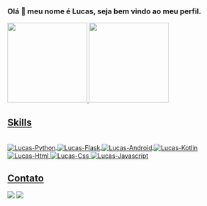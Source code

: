 ### Olá 👋 meu nome é Lucas, seja bem vindo ao meu perfil.

<div>
  <a href="https://github.com/LucasAlvesCampos">
  <img height="180em" src="https://github-readme-stats.vercel.app/api?username=LucasAlvesCampos&show_icons=true&theme=calm&include_all_commits=true&count_private=true&hide=contribs,issues"/>
  <img height="180em" src="https://github-readme-stats.vercel.app/api/top-langs/?username=LucasAlvesCampos&langs_count=7&theme=calm"/>
</div>
  
## Skills
<div style="display: inline_block"><br>
  <img align="center" alt="Lucas-Python" src="https://img.shields.io/badge/Python-3776AB?style=for-the-badge&logo=python&logoColor=white">
  <img align="center" alt="Lucas-Flask" src="https://img.shields.io/badge/Flask-000000?style=for-the-badge&logo=flask&logoColor=white">
  <img align="center" alt="Lucas-Android" src="https://img.shields.io/badge/Android-3DDC84?style=for-the-badge&logo=android&logoColor=white">
  <img align="center" alt="Lucas-Kotlin" src="https://img.shields.io/badge/Kotlin-0095D5?&style=for-the-badge&logo=kotlin&logoColor=white">
  <img align="center" alt="Lucas-Html" src="https://img.shields.io/badge/HTML5-E34F26?style=for-the-badge&logo=html5&logoColor=white">
  <img align="center" alt="Lucas-Css" src="https://img.shields.io/badge/CSS3-1572B6?style=for-the-badge&logo=css3&logoColor=white">
  <img align="center" alt="Lucas-Javascript" src="https://img.shields.io/badge/JavaScript-F7DF1E?style=for-the-badge&logo=javascript&logoColor=black">
</div>

## Contato  
 <div>
   <a href = "mailto:lucasalvescampos@gmail.com"><img src="https://img.shields.io/badge/Gmail-D14836?style=for-the-badge&logo=gmail&logoColor=white" target="_blank"></a>
  <a href="https://www.linkedin.com/in/lucasalvescampos1/" target="_blank"><img src="https://img.shields.io/badge/-LinkedIn-%230077B5?style=for-the-badge&logo=linkedin&logoColor=white" target="_blank"></a>    
  </div>

